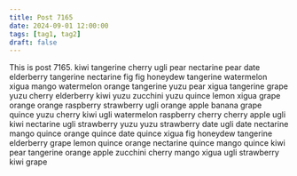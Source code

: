 ```yaml
---
title: Post 7165
date: 2024-09-01 12:00:00
tags: [tag1, tag2]
draft: false
---
```

This is post 7165.
kiwi
tangerine
cherry
ugli
pear
nectarine
pear
date
elderberry
tangerine
nectarine
fig
fig
honeydew
tangerine
watermelon
xigua
mango
watermelon
orange
tangerine
yuzu
pear
xigua
tangerine
grape
yuzu
cherry
elderberry
kiwi
yuzu
zucchini
yuzu
quince
lemon
xigua
grape
orange
orange
raspberry
strawberry
ugli
orange
apple
banana
grape
quince
yuzu
cherry
kiwi
ugli
watermelon
raspberry
cherry
cherry
apple
ugli
kiwi
nectarine
ugli
strawberry
yuzu
yuzu
strawberry
date
ugli
date
nectarine
mango
quince
orange
quince
date
quince
xigua
fig
honeydew
tangerine
elderberry
grape
lemon
quince
orange
nectarine
quince
mango
quince
kiwi
pear
tangerine
orange
apple
zucchini
cherry
mango
xigua
ugli
strawberry
kiwi
grape
